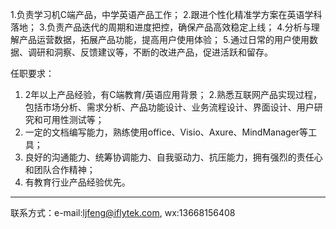 1.负责学习机C端产品，中学英语产品工作； 
2.跟进个性化精准学方案在英语学科落地； 
3.负责产品迭代的周期和进度把控，确保产品高效稳定上线；
4.分析与理解产品运营数据，拓展产品功能，提高用户使用体验； 
5.通过日常的用户使用数据、调研和洞察、反馈建议等，不断的改进产品，促进活跃和留存。 

任职要求： 
1. 2年以上产品经验，有C端教育/英语应用背景； 
   2.熟悉互联网产品实现过程，包括市场分析、需求分析、产品功能设计、业务流程设计、界面设计、用户研究和可用性测试等；  
2. 一定的文档编写能力，熟练使用office、Visio、Axure、MindManager等工具；  
3. 良好的沟通能力、统筹协调能力、自我驱动力、抗压能力，拥有强烈的责任心和团队合作精神；  
4. 有教育行业产品经验优先。  

---
联系方式：e-mail:ljfeng@iflytek.com, wx:13668156408